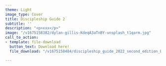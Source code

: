 ```yaml
---
theme: Light
image_type: Cover
title: Discipleship Guide 2
subtitle: ''
description: "<p>xxx</p>"
image: "/v1675158382/dylan-gillis-KdeqA3aTnBY-unsplash_t1qarm.jpg"
call_to_action:
- template: file-download
  button_text: Download here!
  file_download: "/v1675158484/discipleship_guide_2022_second_edition_LibertySD_k5r1xp.pdf"

---
```

